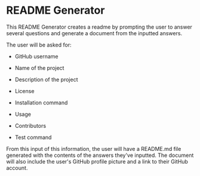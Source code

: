 # README Generator

This README Generator creates a readme by prompting the user to answer several questions and generate a document from the inputted answers.

The user will be asked for:

* GitHub username

* Name of the project

* Description of the project

* License

* Installation command

* Usage

* Contributors

* Test command


From this input of this information, the user will have a README.md file generated with the contents of the answers they've inputted. The document will also include the user's GitHub profile picture and a link to their GitHub account.
